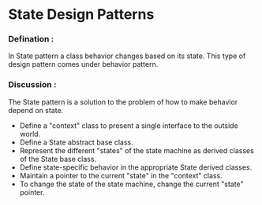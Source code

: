 # State Design Patterns

### Defination :
In State pattern a class behavior changes based on its state. This type of design pattern comes under behavior pattern.

### Discussion :

The State pattern is a solution to the problem of how to make behavior depend on state.

* Define a "context" class to present a single interface to the outside world.
* Define a State abstract base class.
* Represent the different "states" of the state machine as derived classes of the State base class.
* Define state-specific behavior in the appropriate State derived classes.
* Maintain a pointer to the current "state" in the "context" class.
* To change the state of the state machine, change the current "state" pointer.



